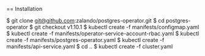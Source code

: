 == Installation

$ git clone git@github.com:zalando/postgres-operator.git
$ cd postgres-operator
$ git checkout v1.10.1
$ kubectl create -f manifests/configmap.yaml
$ kubectl create -f manifests/operator-service-account-rbac.yaml
$ kubectl create -f manifests/postgres-operator.yaml
$ kubectl create -f manifests/api-service.yaml
$ cd ..
$ kubectl create -f cluster.yaml
